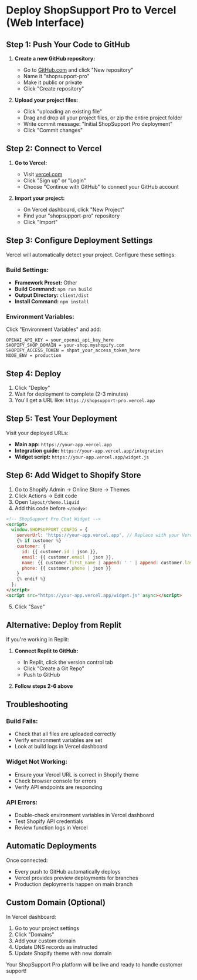 # Deploy ShopSupport Pro to Vercel (Web Interface)

## Step 1: Push Your Code to GitHub

1. **Create a new GitHub repository:**
   - Go to [GitHub.com](https://github.com) and click "New repository"
   - Name it "shopsupport-pro"
   - Make it public or private
   - Click "Create repository"

2. **Upload your project files:**
   - Click "uploading an existing file"
   - Drag and drop all your project files, or zip the entire project folder
   - Write commit message: "Initial ShopSupport Pro deployment"
   - Click "Commit changes"

## Step 2: Connect to Vercel

1. **Go to Vercel:**
   - Visit [vercel.com](https://vercel.com)
   - Click "Sign up" or "Login"
   - Choose "Continue with GitHub" to connect your GitHub account

2. **Import your project:**
   - On Vercel dashboard, click "New Project"
   - Find your "shopsupport-pro" repository
   - Click "Import"

## Step 3: Configure Deployment Settings

Vercel will automatically detect your project. Configure these settings:

### Build Settings:
- **Framework Preset:** Other
- **Build Command:** `npm run build`
- **Output Directory:** `client/dist`
- **Install Command:** `npm install`

### Environment Variables:
Click "Environment Variables" and add:

```
OPENAI_API_KEY = your_openai_api_key_here
SHOPIFY_SHOP_DOMAIN = your-shop.myshopify.com  
SHOPIFY_ACCESS_TOKEN = shpat_your_access_token_here
NODE_ENV = production
```

## Step 4: Deploy

1. Click "Deploy"
2. Wait for deployment to complete (2-3 minutes)
3. You'll get a URL like: `https://shopsupport-pro.vercel.app`

## Step 5: Test Your Deployment

Visit your deployed URLs:
- **Main app:** `https://your-app.vercel.app`
- **Integration guide:** `https://your-app.vercel.app/integration`
- **Widget script:** `https://your-app.vercel.app/widget.js`

## Step 6: Add Widget to Shopify Store

1. Go to Shopify Admin → Online Store → Themes
2. Click Actions → Edit code
3. Open `layout/theme.liquid`
4. Add this code before `</body>`:

```html
<!-- ShopSupport Pro Chat Widget -->
<script>
  window.SHOPSUPPORT_CONFIG = {
    serverUrl: 'https://your-app.vercel.app', // Replace with your Vercel URL
    {% if customer %}
    customer: {
      id: {{ customer.id | json }},
      email: {{ customer.email | json }},
      name: {{ customer.first_name | append: ' ' | append: customer.last_name | json }},
      phone: {{ customer.phone | json }}
    }
    {% endif %}
  };
</script>
<script src="https://your-app.vercel.app/widget.js" async></script>
```

5. Click "Save"

## Alternative: Deploy from Replit

If you're working in Replit:

1. **Connect Replit to GitHub:**
   - In Replit, click the version control tab
   - Click "Create a Git Repo"
   - Push to GitHub

2. **Follow steps 2-6 above**

## Troubleshooting

### Build Fails:
- Check that all files are uploaded correctly
- Verify environment variables are set
- Look at build logs in Vercel dashboard

### Widget Not Working:
- Ensure your Vercel URL is correct in Shopify theme
- Check browser console for errors
- Verify API endpoints are responding

### API Errors:
- Double-check environment variables in Vercel dashboard
- Test Shopify API credentials
- Review function logs in Vercel

## Automatic Deployments

Once connected:
- Every push to GitHub automatically deploys
- Vercel provides preview deployments for branches
- Production deployments happen on main branch

## Custom Domain (Optional)

In Vercel dashboard:
1. Go to your project settings
2. Click "Domains"
3. Add your custom domain
4. Update DNS records as instructed
5. Update Shopify theme with new domain

Your ShopSupport Pro platform will be live and ready to handle customer support!